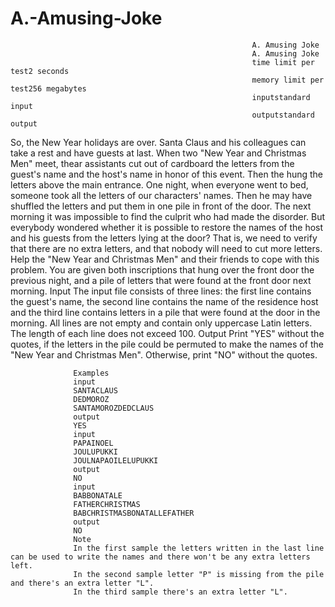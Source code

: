 # A.-Amusing-Joke
                                                          A. Amusing Joke
                                                          A. Amusing Joke
                                                          time limit per test2 seconds
                                                          memory limit per test256 megabytes
                                                          inputstandard input
                                                          outputstandard output
So, the New Year holidays are over. Santa Claus and his colleagues can take a rest and have guests at last. When two "New Year and Christmas Men" meet, thear assistants cut out of cardboard the letters from the guest's name and the host's name in honor of this event. Then the hung the letters above the main entrance. One night, when everyone went to bed, someone took all the letters of our characters' names. Then he may have shuffled the letters and put them in one pile in front of the door.
The next morning it was impossible to find the culprit who had made the disorder. But everybody wondered whether it is possible to restore the names of the host and his guests from the letters lying at the door? That is, we need to verify that there are no extra letters, and that nobody will need to cut more letters.
Help the "New Year and Christmas Men" and their friends to cope with this problem. You are given both inscriptions that hung over the front door the previous night, and a pile of letters that were found at the front door next morning.
                                                            Input
The input file consists of three lines: the first line contains the guest's name, the second line contains the name of the residence host and the third line contains letters in a pile that were found at the door in the morning. All lines are not empty and contain only uppercase Latin letters. The length of each line does not exceed 100.
                                                            Output
Print "YES" without the quotes, if the letters in the pile could be permuted to make the names of the "New Year and Christmas Men". Otherwise, print "NO" without the quotes.

                  Examples
                  input
                  SANTACLAUS
                  DEDMOROZ
                  SANTAMOROZDEDCLAUS
                  output
                  YES
                  input
                  PAPAINOEL
                  JOULUPUKKI
                  JOULNAPAOILELUPUKKI
                  output
                  NO
                  input
                  BABBONATALE
                  FATHERCHRISTMAS
                  BABCHRISTMASBONATALLEFATHER
                  output
                  NO
                  Note
                  In the first sample the letters written in the last line can be used to write the names and there won't be any extra letters left.
                  In the second sample letter "P" is missing from the pile and there's an extra letter "L".
                  In the third sample there's an extra letter "L".

